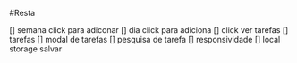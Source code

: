 


#Resta 

[] semana click para adiconar
[] dia click para adiciona
[] click ver tarefas
[] tarefas
[] modal de tarefas
[] pesquisa de tarefa
[] responsividade
[] local storage salvar